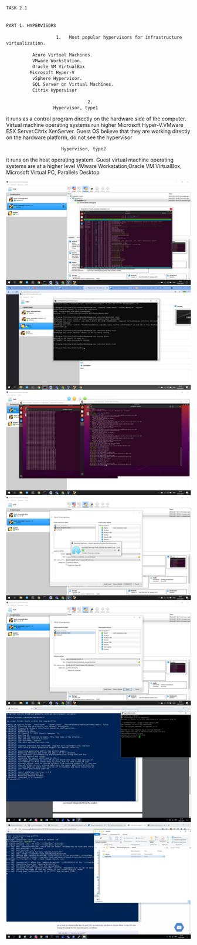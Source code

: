                                                                              TASK 2.1
                                                                          
                                                                          PART 1. HYPERVISORS
                                                                          
                       1.   Most popular hypervisors for infrastructure virtualization.
              
              Azure Virtual Machines.
              VMware Workstation.
              Oracle VM VirtualBox
             Microsoft Hyper-V
              vSphere Hypervisor.
              SQL Server on Virtual Machines.
              Citrix Hypervisor

                                   2.
                      Hypervisor, type1
it runs as a control program directly on the hardware side of the computer. Virtual machine operating systems run higher
Microsoft Hyper-V.VMware ESX Server.Citrix XenServer.
Guest OS believe that they are working directly on the hardware platform, do not see the hypervisor

                         Hypervisor, type2
it runs on the host operating system. Guest virtual machine operating systems are at a higher level
VMware Workstation,Oracle VM VirtualBox, Microsoft Virtual PC, Parallels Desktop

                                                                     

![alt text](https://github.com/anvforgit/DevOps_online_Dnipro_2021Q2/blob/3a129632441273a1e4a48fb9d8da5093241ed954/M2/task2.1/screenshots/vbox_1.png)
![alt text](https://github.com/anvforgit/DevOps_online_Dnipro_2021Q2/blob/3a129632441273a1e4a48fb9d8da5093241ed954/M2/task2.1/screenshots/vbox_2.png)
![alt text](https://github.com/anvforgit/DevOps_online_Dnipro_2021Q2/blob/3a129632441273a1e4a48fb9d8da5093241ed954/M2/task2.1/screenshots/vbox_3.png)
![alt text](https://github.com/anvforgit/DevOps_online_Dnipro_2021Q2/blob/3a129632441273a1e4a48fb9d8da5093241ed954/M2/task2.1/screenshots/vbox_4.png)
![alt text](https://github.com/anvforgit/DevOps_online_Dnipro_2021Q2/blob/3a129632441273a1e4a48fb9d8da5093241ed954/M2/task2.1/screenshots/vbox_5.png)
![alt text](https://github.com/anvforgit/DevOps_online_Dnipro_2021Q2/blob/3a129632441273a1e4a48fb9d8da5093241ed954/M2/task2.1/screenshots/vagrant1.jpg)
![alt text](https://github.com/anvforgit/DevOps_online_Dnipro_2021Q2/blob/3a129632441273a1e4a48fb9d8da5093241ed954/M2/task2.1/screenshots/vagrant2.jpg)
